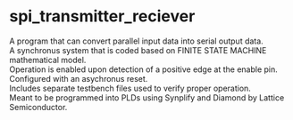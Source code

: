 # spi_transmitter_reciever
A program that can convert parallel input data into serial output data. <br />
A synchronus system that is coded based on FINITE STATE MACHINE mathematical model. <br />
Operation is enabled upon detection of a positive edge at the enable pin. <br />
Configured with an asychronus reset. <br />
Includes separate testbench files used to verify proper operation. <br />
Meant to be programmed into PLDs using Synplify and Diamond by Lattice Semiconductor. <br /> 

